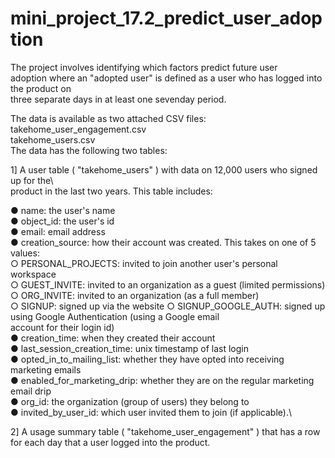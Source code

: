 # mini_project_17.2_predict_user_adoption
 
The project involves identifying which factors predict future user\
adoption where an "adopted user" is defined as a user who has logged into the product on \
three separate days in at least one sevenday period.

The data is available as two attached CSV files:  
takehome_user_engagement.csv  
takehome_users.csv  
The data has the following two tables:    

1] A user table ( "takehome_users" ) with data on 12,000 users who signed up for the\  
product in the last two years. This table includes:  

● name: the user's name  
● object_id: the user's id    
● email: email address  
● creation_source: how their account was created. This takes on one of 5 values:  
	 	  ○ PERSONAL_PROJECTS: invited to join another user's personal workspace  
	  	  ○ GUEST_INVITE: invited to an organization as a guest (limited permissions)  
	  	  ○ ORG_INVITE: invited to an organization (as a full member)    
	  	  ○ SIGNUP: signed up via the website
	  	  ○ SIGNUP_GOOGLE_AUTH: signed up using Google Authentication (using a Google email \
		    account for their login id)    
● creation_time: when they created their account  
● last_session_creation_time: unix timestamp of last login  
● opted_in_to_mailing_list: whether they have opted into receiving marketing emails  
● enabled_for_marketing_drip: whether they are on the regular marketing email drip  
● org_id: the organization (group of users) they belong to  
● invited_by_user_id: which user invited them to join (if applicable).\    

2] A usage summary table ( "takehome_user_engagement" ) that has a row for each day
that a user logged into the product.
